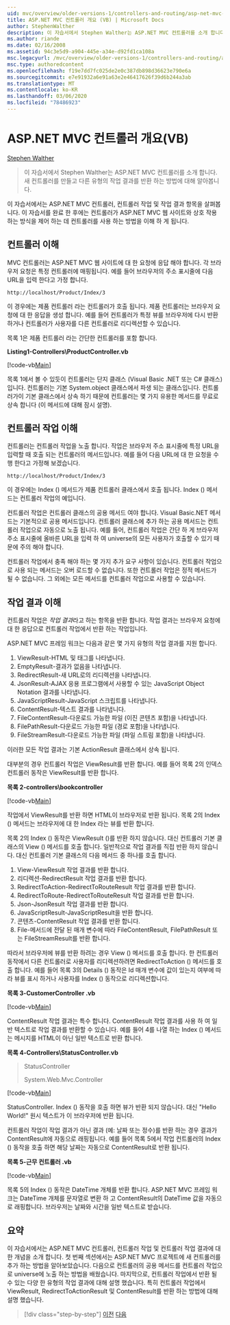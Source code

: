 ```yaml
---
uid: mvc/overview/older-versions-1/controllers-and-routing/asp-net-mvc-controller-overview-vb
title: ASP.NET MVC 컨트롤러 개요 (VB) | Microsoft Docs
author: StephenWalther
description: 이 자습서에서 Stephen Walther는 ASP.NET MVC 컨트롤러를 소개 합니다. 새 컨트롤러를 만들고 다양 한 유형의 작업을 반환 하는 방법에 대해 알아봅니다.
ms.author: riande
ms.date: 02/16/2008
ms.assetid: 94c3e5d9-a904-445e-a34e-d92fd1ca108a
msc.legacyurl: /mvc/overview/older-versions-1/controllers-and-routing/asp-net-mvc-controller-overview-vb
msc.type: authoredcontent
ms.openlocfilehash: f19e7dd7fc025de2e0c387db898d36623e790e6a
ms.sourcegitcommit: e7e91932a6e91a63e2e46417626f39d6b244a3ab
ms.translationtype: MT
ms.contentlocale: ko-KR
ms.lasthandoff: 03/06/2020
ms.locfileid: "78486923"
---
```

# <a name="aspnet-mvc-controller-overview-vb"></a>ASP.NET MVC 컨트롤러 개요(VB)

[Stephen Walther](https://github.com/StephenWalther)

> 이 자습서에서 Stephen Walther는 ASP.NET MVC 컨트롤러를 소개 합니다. 새 컨트롤러를 만들고 다른 유형의 작업 결과를 반환 하는 방법에 대해 알아봅니다.

이 자습서에서는 ASP.NET MVC 컨트롤러, 컨트롤러 작업 및 작업 결과 항목을 살펴봅니다. 이 자습서를 완료 한 후에는 컨트롤러가 ASP.NET MVC 웹 사이트와 상호 작용 하는 방식을 제어 하는 데 컨트롤러를 사용 하는 방법을 이해 하 게 됩니다.

## <a name="understanding-controllers"></a>컨트롤러 이해

MVC 컨트롤러는 ASP.NET MVC 웹 사이트에 대 한 요청에 응답 해야 합니다. 각 브라우저 요청은 특정 컨트롤러에 매핑됩니다. 예를 들어 브라우저의 주소 표시줄에 다음 URL을 입력 한다고 가정 합니다.

`http://localhost/Product/Index/3`

이 경우에는 제품 컨트롤러 라는 컨트롤러가 호출 됩니다. 제품 컨트롤러는 브라우저 요청에 대 한 응답을 생성 합니다. 예를 들어 컨트롤러가 특정 뷰를 브라우저에 다시 반환 하거나 컨트롤러가 사용자를 다른 컨트롤러로 리디렉션할 수 있습니다.

목록 1은 제품 컨트롤러 라는 간단한 컨트롤러를 포함 합니다.

**Listing1-Controllers\ProductController.vb**

[!code-vb[Main](asp-net-mvc-controller-overview-vb/samples/sample1.vb)]

목록 1에서 볼 수 있듯이 컨트롤러는 단지 클래스 (Visual Basic .NET 또는 C# 클래스)입니다. 컨트롤러는 기본 System.object 클래스에서 파생 되는 클래스입니다. 컨트롤러가이 기본 클래스에서 상속 하기 때문에 컨트롤러는 몇 가지 유용한 메서드를 무료로 상속 합니다 (이 메서드에 대해 잠시 설명).

## <a name="understanding-controller-actions"></a>컨트롤러 작업 이해

컨트롤러는 컨트롤러 작업을 노출 합니다. 작업은 브라우저 주소 표시줄에 특정 URL을 입력할 때 호출 되는 컨트롤러의 메서드입니다. 예를 들어 다음 URL에 대 한 요청을 수행 한다고 가정해 보겠습니다.

`http://localhost/Product/Index/3`

이 경우에는 Index () 메서드가 제품 컨트롤러 클래스에서 호출 됩니다. Index () 메서드는 컨트롤러 작업의 예입니다.

컨트롤러 작업은 컨트롤러 클래스의 공용 메서드 여야 합니다. Visual Basic.NET 메서드는 기본적으로 공용 메서드입니다. 컨트롤러 클래스에 추가 하는 공용 메서드는 컨트롤러 작업으로 자동으로 노출 됩니다. 예를 들어, 컨트롤러 작업은 간단 하 게 브라우저 주소 표시줄에 올바른 URL을 입력 하 여 universe의 모든 사용자가 호출할 수 있기 때문에 주의 해야 합니다.

컨트롤러 작업에서 충족 해야 하는 몇 가지 추가 요구 사항이 있습니다. 컨트롤러 작업으로 사용 되는 메서드는 오버 로드할 수 없습니다. 또한 컨트롤러 작업은 정적 메서드가 될 수 없습니다. 그 외에는 모든 메서드를 컨트롤러 작업으로 사용할 수 있습니다.

## <a name="understanding-action-results"></a>작업 결과 이해

컨트롤러 작업은 *작업 결과*라고 하는 항목을 반환 합니다. 작업 결과는 브라우저 요청에 대 한 응답으로 컨트롤러 작업에서 반환 하는 작업입니다.

ASP.NET MVC 프레임 워크는 다음과 같은 몇 가지 유형의 작업 결과를 지원 합니다.

1. ViewResult-HTML 및 태그를 나타냅니다.
2. EmptyResult-결과가 없음을 나타냅니다.
3. RedirectResult-새 URL로의 리디렉션을 나타냅니다.
4. JsonResult-AJAX 응용 프로그램에서 사용할 수 있는 JavaScript Object Notation 결과를 나타냅니다.
5. JavaScriptResult-JavaScript 스크립트를 나타냅니다.
6. ContentResult-텍스트 결과를 나타냅니다.
7. FileContentResult-다운로드 가능한 파일 (이진 콘텐츠 포함)을 나타냅니다.
8. FilePathResult-다운로드 가능한 파일 (경로 포함)을 나타냅니다.
9. FileStreamResult-다운로드 가능한 파일 (파일 스트림 포함)을 나타냅니다.

이러한 모든 작업 결과는 기본 ActionResult 클래스에서 상속 됩니다.

대부분의 경우 컨트롤러 작업은 ViewResult를 반환 합니다. 예를 들어 목록 2의 인덱스 컨트롤러 동작은 ViewResult를 반환 합니다.

**목록 2-controllers\bookcontroller**

[!code-vb[Main](asp-net-mvc-controller-overview-vb/samples/sample2.vb)]

작업에서 ViewResult를 반환 하면 HTML이 브라우저로 반환 됩니다. 목록 2의 Index () 메서드는 브라우저에 대 한 Index 라는 뷰를 반환 합니다.

목록 2의 Index () 동작은 ViewResult ()를 반환 하지 않습니다. 대신 컨트롤러 기본 클래스의 View () 메서드를 호출 합니다. 일반적으로 작업 결과를 직접 반환 하지 않습니다. 대신 컨트롤러 기본 클래스의 다음 메서드 중 하나를 호출 합니다.

1. View-ViewResult 작업 결과를 반환 합니다.
2. 리디렉션-RedirectResult 작업 결과를 반환 합니다.
3. RedirectToAction-RedirectToRouteResult 작업 결과를 반환 합니다.
4. RedirectToRoute-RedirectToRouteResult 작업 결과를 반환 합니다.
5. Json-JsonResult 작업 결과를 반환 합니다.
6. JavaScriptResult-JavaScriptResult을 반환 합니다.
7. 콘텐츠-ContentResult 작업 결과를 반환 합니다.
8. File-메서드에 전달 된 매개 변수에 따라 FileContentResult, FilePathResult 또는 FileStreamResult를 반환 합니다.

따라서 브라우저에 뷰를 반환 하려는 경우 View () 메서드를 호출 합니다. 한 컨트롤러 동작에서 다른 컨트롤러로 사용자를 리디렉션하려면 RedirectToAction () 메서드를 호출 합니다. 예를 들어 목록 3의 Details () 동작은 Id 매개 변수에 값이 있는지 여부에 따라 뷰를 표시 하거나 사용자를 Index () 동작으로 리디렉션합니다.

**목록 3-CustomerController .vb**

[!code-vb[Main](asp-net-mvc-controller-overview-vb/samples/sample3.vb)]

ContentResult 작업 결과는 특수 합니다. ContentResult 작업 결과를 사용 하 여 일반 텍스트로 작업 결과를 반환할 수 있습니다. 예를 들어 4를 나열 하는 Index () 메서드는 메시지를 HTML이 아닌 일반 텍스트로 반환 합니다.

**목록 4-Controllers\StatusController.vb**

> StatusController
> 
> 
> System.Web.Mvc.Controller

[!code-vb[Main](asp-net-mvc-controller-overview-vb/samples/sample4.vb)]

StatusController. Index () 동작을 호출 하면 뷰가 반환 되지 않습니다. 대신 "Hello World!" 원시 텍스트가 이 브라우저에 반환 됩니다.

컨트롤러 작업이 작업 결과가 아닌 결과 (예: 날짜 또는 정수)를 반환 하는 경우 결과가 ContentResult에 자동으로 래핑됩니다. 예를 들어 목록 5에서 작업 컨트롤러의 Index () 동작을 호출 하면 해당 날짜는 자동으로 ContentResult로 반환 됩니다.

**목록 5-근무 컨트롤러 .vb**

[!code-vb[Main](asp-net-mvc-controller-overview-vb/samples/sample5.vb)]

목록 5의 Index () 동작은 DateTime 개체를 반환 합니다. ASP.NET MVC 프레임 워크는 DateTime 개체를 문자열로 변환 하 고 ContentResult의 DateTime 값을 자동으로 래핑합니다. 브라우저는 날짜와 시간을 일반 텍스트로 받습니다.

## <a name="summary"></a>요약

이 자습서에서는 ASP.NET MVC 컨트롤러, 컨트롤러 작업 및 컨트롤러 작업 결과에 대 한 개념을 소개 합니다. 첫 번째 섹션에서는 ASP.NET MVC 프로젝트에 새 컨트롤러를 추가 하는 방법을 알아보았습니다. 다음으로 컨트롤러의 공용 메서드를 컨트롤러 작업으로 universe에 노출 하는 방법을 배웠습니다. 마지막으로, 컨트롤러 작업에서 반환 될 수 있는 다양 한 유형의 작업 결과에 대해 설명 했습니다. 특히 컨트롤러 작업에서 ViewResult, RedirectToActionResult 및 ContentResult를 반환 하는 방법에 대해 설명 했습니다.

> [!div class="step-by-step"]
> [이전](creating-a-custom-route-constraint-cs.md)
> [다음](creating-custom-routes-vb.md)
